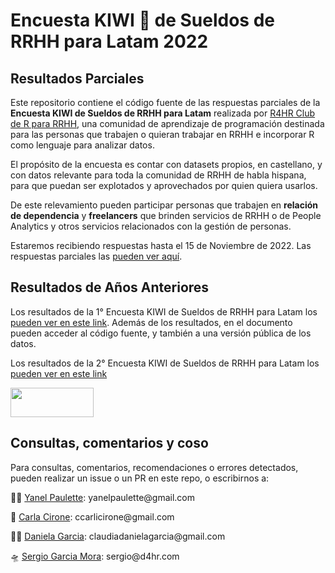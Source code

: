 # Encuesta KIWI :kiwi_fruit: de Sueldos de RRHH para Latam 2022

## Resultados Parciales

Este repositorio contiene el código fuente de las respuestas parciales de la **Encuesta KIWI de Sueldos de RRHH para Latam** realizada por [R4HR Club de R para RRHH](https://r4hr.club/), una comunidad de aprendizaje de programación destinada para las personas que trabajen o quieran trabajar en RRHH e incorporar R como lenguaje para analizar datos.

El propósito de la encuesta es contar con datasets propios, en castellano, y con datos relevante para toda la comunidad de RRHH de habla hispana, para que puedan ser explotados y aprovechados por quien quiera usarlos.

De este relevamiento pueden participar personas que trabajen en **relación de dependencia** y **freelancers** que brinden servicios de RRHH o de People Analytics y otros servicios relacionados con la gestión de personas.

Estaremos recibiendo respuestas hasta el 15 de Noviembre de 2022. Las respuestas parciales las [pueden ver aquí](https://kiwi-parcial.netlify.app/#1).

## Resultados de Años Anteriores

Los resultados de la 1° Encuesta KIWI de Sueldos de RRHH para Latam los [pueden ver en este link](https://rpubs.com/Data4HR/encuesta-kiwi-2020). Además de los resultados, en el documento pueden acceder al código fuente, y también a una versión pública de los datos.

Los resultados de la 2° Encuesta KIWI de Sueldos de RRHH para Latam los [pueden ver en este link](https://rpubs.com/Data4HR/encuesta-kiwi-2021)

<img src="https://www.enter.co/wp-content/uploads/2016/11/Atribuci%C3%B3n.png" width="133" height="47"/>

## Consultas, comentarios y coso

Para consultas, comentarios, recomendaciones o errores detectados, pueden realizar un issue o un PR en este repo, o escribirnos a:

:woman_teacher: [Yanel Paulette](https://www.linkedin.com/in/yanelpaulette/): yanelpaulette\@gmail.com

:rocket: [Carla Cirone](https://www.linkedin.com/in/carla-cirone-0566b095/): ccarlicirone\@gmail.com

:woman_astronaut: [Daniela Garcia](https://www.linkedin.com/in/claudiadanielagarcia/): claudiadanielagarcia\@gmail.com

:flying_saucer: [Sergio Garcia Mora](https://www.linkedin.com/in/sergiogarciamora/): sergio\@d4hr.com
